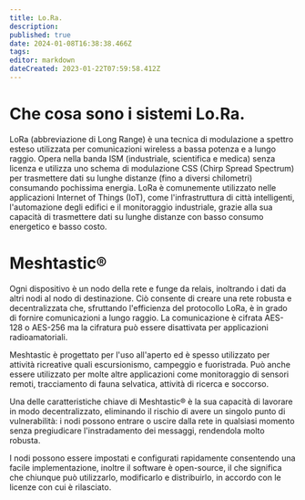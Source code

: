 ```yaml
---
title: Lo.Ra.
description: 
published: true
date: 2024-01-08T16:38:38.466Z
tags: 
editor: markdown
dateCreated: 2023-01-22T07:59:58.412Z
---
```


# Che cosa sono i sistemi Lo.Ra.
LoRa (abbreviazione di Long Range) è una tecnica di modulazione a spettro esteso utilizzata per comunicazioni wireless a bassa potenza e a lungo raggio. Opera nella banda ISM (industriale, scientifica e medica) senza licenza e utilizza uno schema di modulazione CSS (Chirp Spread Spectrum) per trasmettere dati su lunghe distanze (fino a diversi chilometri) consumando pochissima energia. 
LoRa è comunemente utilizzato nelle applicazioni Internet of Things (IoT), come l'infrastruttura di città intelligenti, l'automazione degli edifici e il monitoraggio industriale, grazie alla sua capacità di trasmettere dati su lunghe distanze con basso consumo energetico e basso costo.

# Meshtastic®

Ogni dispositivo è un nodo della rete e funge da relais, inoltrando i dati da altri nodi al nodo di destinazione. Ciò consente di creare una rete robusta e decentralizzata che, sfruttando l'efficienza del protocollo LoRa, è in grado di fornire comunicazioni a lungo raggio. La comunicazione è cifrata AES-128 o AES-256 ma la cifratura può essere disattivata per applicazioni radioamatoriali.

Meshtastic è progettato per l'uso all'aperto ed è spesso utilizzato per attività ricreative quali escursionismo, campeggio e fuoristrada. Può anche essere utilizzato per molte altre applicazioni come monitoraggio di sensori remoti, tracciamento di fauna selvatica, attività di ricerca e soccorso.

Una delle caratteristiche chiave di Meshtastic® è la sua capacità di lavorare in modo decentralizzato, eliminando il rischio di avere un singolo punto di vulnerabilità: i nodi possono entrare o uscire dalla rete in qualsiasi momento senza pregiudicare l'instradamento dei messaggi, rendendola molto robusta.

I nodi possono essere impostati e configurati rapidamente consentendo una facile implementazione, inoltre il software è open-source, il che significa che chiunque può utilizzarlo, modificarlo e distribuirlo, in accordo con le licenze con cui è rilasciato.

